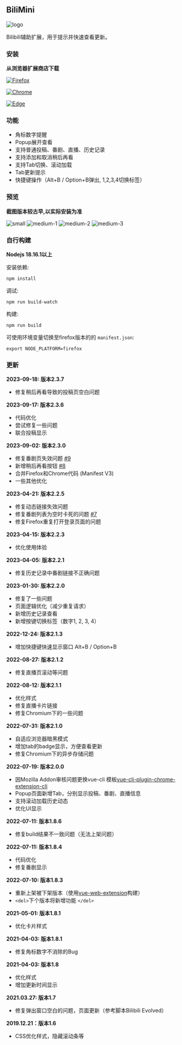## BiliMini

![logo](preview/logo.png)

Bilibili辅助扩展，用于提示并快速查看更新。

### 安装

**从浏览器扩展商店下载**

[![Firefox](https://img.shields.io/amo/v/bilimini.svg?label=Mozilla%20Firefox)](https://addons.mozilla.org/zh-CN/firefox/addon/bilimini/)

[![Chrome](https://img.shields.io/chrome-web-store/v/fcibfbohheekhmgachjjghbhligddmcl)](https://chrome.google.com/webstore/detail/bilimini/fcibfbohheekhmgachjjghbhligddmcl?hl=zh-CN&authuser=0)

[![Edge](https://img.shields.io/badge/dynamic/json?label=Edge%20Addons&prefix=v&query=%24.version&url=https%3A%2F%2Fmicrosoftedge.microsoft.com%2FAddons%2Fgetproductdetailsbycrxid%2Fbpfhljkccknkkngaoklgcabllbpdfaie)](https://microsoftedge.microsoft.com/addons/detail/bilimini/bpfhljkccknkkngaoklgcabllbpdfaie)

### 功能

- 角标数字提醒
- Popup展开查看
- 支持普通投稿、番剧、直播、历史记录
- 支持添加和取消稍后再看
- 支持Tab切换、滚动加载
- Tab更新提示
- 快捷键操作（Alt+B / Option+B弹出, 1,2,3,4切换标签）

### 预览

**截图版本较古早,以实际安装为准**

![small](preview/small.png)
![medium-1](preview/medium-1.png)
![medium-2](preview/medium-2.png)
![medium-3](preview/medium-3.png)

### 自行构建

**Nodejs 18.16.1以上**

安装依赖:

    npm install

调试:

    npm run build-watch

构建:

    npm run build

可使用环境变量切换至firefox版本的的 `manifest.json`:

    export NODE_PLATFORM=firefox

### 更新

**2023-09-18: 版本2.3.7**

- 修复稍后再看导致的投稿页空白问题

**2023-09-17: 版本2.3.6**

- 代码优化
- 尝试修复一些问题
- 联合投稿显示

**2023-09-02: 版本2.3.0**

- 修复番剧页失效问题 [#9](https://github.com/Taosky/BiliMini/issues/9)
- 新增稍后再看按钮 [#8](https://github.com/Taosky/BiliMini/issues/8)
- 合并Firefox和Chrome代码 (Manifest V3)
- 一些其他优化

**2023-04-21: 版本2.2.5**

- 修复动态链接失效问题
- 修复番剧列表为空时卡死的问题 [#7](https://github.com/Taosky/BiliMini/issues/7)
- 修复Firefox重复打开登录页面的问题

**2023-04-15: 版本2.2.3**

- 优化使用体验

**2023-04-05: 版本2.2.1**

- 修复历史记录中番剧链接不正确问题

**2023-01-30: 版本2.2.0**

- 修复了一些问题
- 页面逻辑优化（减少重复请求）
- 新增历史记录查看
- 新增按键切换标签（数字1, 2, 3, 4）

**2022-12-24: 版本2.1.3**

- 增加快捷键快速显示窗口 Alt+B / Option+B

**2022-08-27: 版本2.1.2**

- 修复直播页滚动等问题

**2022-08-12: 版本2.1.1**

- 优化样式
- 修复直播卡片链接
- 修复Chromium下的一些问题

**2022-07-31: 版本2.1.0**

- 自适应浏览器暗黑模式
- 增加tab的badge显示，方便查看更新
- 修复Chromium下的异步存储问题

**2022-07-19: 版本2.0.0**

- 因Mozilla Addon审核问题更换vue-cli 模板[vue-cli-plugin-chrome-extension-cli](https://github.com/sanyu1225/vue-cli-plugin-chrome-extension-cli)
- Popup页面新增Tab，分别显示投稿、番剧、直播信息
- 支持滚动加载历史动态
- 优化UI显示

**2022-07-11: 版本1.8.6**

- 修复build结果不一致问题（无法上架问题）

**2022-07-11: 版本1.8.4**

- 代码优化
- 修复番剧显示

**2022-07-10: 版本1.8.3**

- 重新上架被下架版本（使用[vue-web-extension](https://github.com/Kocal/vue-web-extension)构建）
- `<del>`下个版本将新增功能 `</del>`

**2021-05-01: 版本1.8.1**

- 优化卡片样式

**2021-04-03: 版本1.8.1**

- 修复角标数字不消除的Bug

**2021-04-03: 版本1.8**

- 优化样式
- 增加更新时间显示

**2021.03.27: 版本1.7**

- 修复弹出窗口空白的问题，页面更新（参考脚本Bilibili Evolved）

**2019.12.21：版本1.6**

- CSS优化样式，隐藏滚动条等

